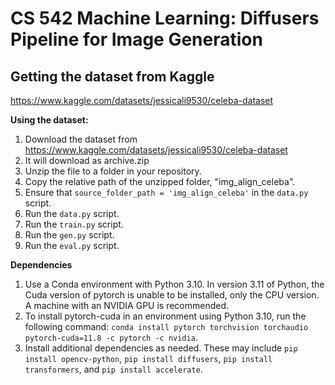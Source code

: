 # CS 542 Machine Learning: Diffusers Pipeline for Image Generation  
## Getting the dataset from Kaggle
https://www.kaggle.com/datasets/jessicali9530/celeba-dataset

**Using the dataset:**
1. Download the dataset from https://www.kaggle.com/datasets/jessicali9530/celeba-dataset
2. It will download as archive.zip
3. Unzip the file to a folder in your repository.
4. Copy the relative path of the unzipped folder, "img_align_celeba".
5. Ensure that `source_folder_path = 'img_align_celeba'` in the `data.py` script.
6. Run the `data.py` script.
7. Run the `train.py` script.
8. Run the `gen.py` script.
9. Run the `eval.py` script.

**Dependencies**
1. Use a Conda environment with Python 3.10. In version 3.11 of Python, the Cuda version of pytorch is unable to be installed, only the CPU version. A machine with an NVIDIA GPU is recommended. 
2. To install pytorch-cuda in an environment using Python 3.10, run the following command: `conda install pytorch torchvision torchaudio pytorch-cuda=11.8 -c pytorch -c nvidia`.
3. Install additional dependencies as needed. These may include `pip install opencv-python`, `pip install diffusers`, `pip install transformers`, and `pip install accelerate`. 